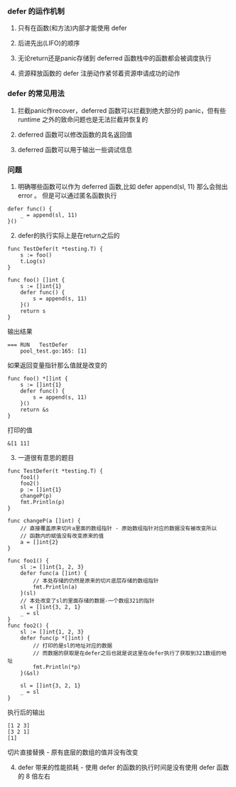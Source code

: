 
### defer 的运作机制

1. 只有在函数(和方法)内部才能使用 defer

2. 后进先出(LIFO)的顺序

3. 无论return还是panic存储到 deferred 函数栈中的函数都会被调度执行

4. 资源释放函数的 defer 注册动作紧邻着资源申请成功的动作

### defer 的常见用法

1. 拦截panic作recover，deferred 函数可以拦截到绝大部分的 panic，但有些 runtime 之外的致命问题也是无法拦截并恢复的

2. deferred 函数可以修改函数的具名返回值

3. deferred 函数可以用于输出一些调试信息


### 问题


1. 明确哪些函数可以作为 deferred 函数,比如 defer append(sl, 11) 那么会抛出error 。 但是可以通过匿名函数执行

```
defer func() {
	_ = append(sl, 11)
}()
```

2. defer的执行实际上是在return之后的

```
func TestDefer(t *testing.T) {
	s := foo()
	t.Log(s)
}

func foo() []int {
	s := []int{1}
	defer func() {
		s = append(s, 11)
	}()
	return s
}
```

输出结果

```
=== RUN   TestDefer
    pool_test.go:165: [1]
```

如果返回变量指针那么值就是改变的

```
func foo() *[]int {
	s := []int{1}
	defer func() {
		s = append(s, 11)
	}()
	return &s
}
```

打印的值

```
&[1 11]
```


3. 一道很有意思的题目


```
func TestDefer(t *testing.T) {
	foo1()
	foo2()
	p := []int{1}
	changeP(p)
	fmt.Println(p)
}

func changeP(a []int) {
	// 直接覆盖原来切片a里面的数组指针 - 原始数组指针对应的数据没有被改变所以
	// 函数内的赋值没有改变原来的值
	a = []int{2}
}

func foo1() {
	sl := []int{1, 2, 3}
	defer func(a []int) {
		// 本处存储的仍然是原来的切片底层存储的数组指针
		fmt.Println(a)
	}(sl)
	// 本处改变了sl的里面存储的数据-一个数组321的指针
	sl = []int{3, 2, 1}
	_ = sl
}
func foo2() {
	sl := []int{1, 2, 3}
	defer func(p *[]int) {
		// 打印的是sl的地址对应的数据
		// 而数据的获取是在defer之后也就是说这里在defer执行了获取到321数组的地址
		fmt.Println(*p)
	}(&sl)

	sl = []int{3, 2, 1}
	_ = sl
}
```


执行后的输出

```
[1 2 3]
[3 2 1]
[1]
```

切片直接替换 - 原有底层的数组的值并没有改变



4. defer 带来的性能损耗 - 使用 defer 的函数的执行时间是没有使用 defer 函数的 8 倍左右









